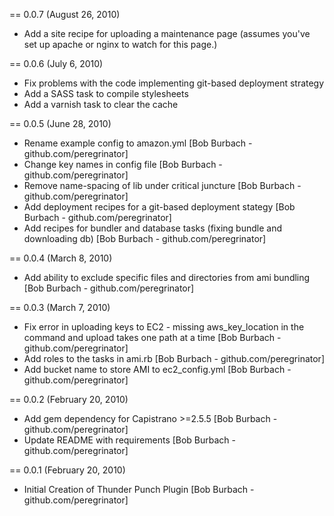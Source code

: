 == 0.0.7 (August 26, 2010)

* Add a site recipe for uploading a maintenance page (assumes you've set up apache or nginx to watch for this page.)

== 0.0.6 (July 6, 2010)

* Fix problems with the code implementing git-based deployment strategy
* Add a SASS task to compile stylesheets
* Add a varnish task to clear the cache

== 0.0.5 (June 28, 2010)

* Rename example config to amazon.yml [Bob Burbach - github.com/peregrinator]
* Change key names in config file [Bob Burbach - github.com/peregrinator]
* Remove name-spacing of lib under critical juncture [Bob Burbach - github.com/peregrinator]
* Add deployment recipes for a git-based deployment stategy [Bob Burbach - github.com/peregrinator]
* Add recipes for bundler and database tasks (fixing bundle and downloading db) [Bob Burbach - github.com/peregrinator]

== 0.0.4 (March 8, 2010)

* Add ability to exclude specific files and directories from ami bundling [Bob Burbach - github.com/peregrinator]

== 0.0.3 (March 7, 2010)

* Fix error in uploading keys to EC2 - missing aws_key_location in the command and upload takes one path at a time [Bob Burbach - github.com/peregrinator]
* Add roles to the tasks in ami.rb [Bob Burbach - github.com/peregrinator]
* Add bucket name to store AMI to ec2_config.yml [Bob Burbach - github.com/peregrinator]

== 0.0.2 (February 20, 2010)

* Add gem dependency for Capistrano >=2.5.5 [Bob Burbach - github.com/peregrinator]
* Update README with requirements [Bob Burbach - github.com/peregrinator]

== 0.0.1 (February 20, 2010)

* Initial Creation of Thunder Punch Plugin [Bob Burbach - github.com/peregrinator]